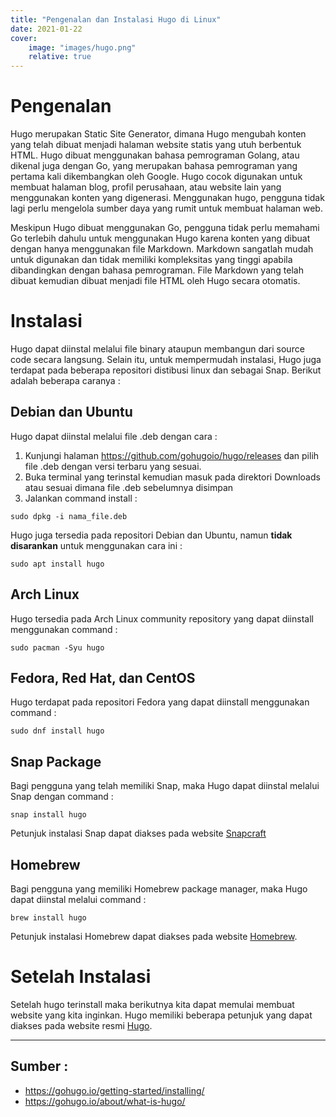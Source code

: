 ```yaml
---
title: "Pengenalan dan Instalasi Hugo di Linux"
date: 2021-01-22
cover: 
    image: "images/hugo.png"
    relative: true
---
```


# Pengenalan
Hugo merupakan Static Site Generator, dimana Hugo mengubah konten yang telah dibuat menjadi halaman website statis yang utuh berbentuk HTML. Hugo dibuat menggunakan bahasa pemrograman Golang, atau dikenal juga dengan Go, yang merupakan bahasa pemrograman yang pertama kali dikembangkan oleh Google. Hugo cocok digunakan untuk membuat halaman blog, profil perusahaan, atau website lain yang menggunakan konten yang digenerasi. Menggunakan hugo, pengguna tidak lagi perlu mengelola sumber daya yang rumit untuk membuat halaman web. 

Meskipun Hugo dibuat menggunakan Go, pengguna tidak perlu memahami Go terlebih dahulu untuk menggunakan Hugo karena konten yang dibuat dengan hanya menggunakan file Markdown. Markdown sangatlah mudah untuk digunakan dan tidak memiliki kompleksitas yang tinggi apabila dibandingkan dengan bahasa pemrograman. File Markdown yang telah dibuat kemudian dibuat menjadi file HTML oleh Hugo secara otomatis.

# Instalasi
Hugo dapat diinstal melalui file binary ataupun membangun dari source code secara langsung. Selain itu, untuk mempermudah instalasi, Hugo juga terdapat pada beberapa repositori distibusi linux dan sebagai Snap. Berikut adalah beberapa caranya :

## Debian dan Ubuntu
Hugo dapat diinstal melalui file .deb dengan cara :
1. Kunjungi halaman https://github.com/gohugoio/hugo/releases dan pilih file .deb dengan versi terbaru yang sesuai.
2. Buka terminal yang terinstal kemudian masuk pada direktori Downloads atau sesuai dimana file .deb sebelumnya disimpan
3. Jalankan command install :
```
sudo dpkg -i nama_file.deb
```

Hugo juga tersedia pada repositori Debian dan Ubuntu, namun **tidak disarankan** untuk menggunakan cara ini :
```
sudo apt install hugo
```

## Arch Linux
Hugo tersedia pada Arch Linux community repository yang dapat diinstall menggunakan command :
```
sudo pacman -Syu hugo
```

## Fedora, Red Hat, dan CentOS
Hugo terdapat pada repositori Fedora yang dapat diinstall menggunakan command :
```
sudo dnf install hugo
```

## Snap Package
Bagi pengguna yang telah memiliki Snap, maka Hugo dapat diinstal melalui Snap dengan command :
```
snap install hugo
```
Petunjuk instalasi Snap dapat diakses pada website [Snapcraft](https://snapcraft.io/docs/installing-snapd)

## Homebrew
Bagi pengguna yang memiliki Homebrew package manager, maka Hugo dapat diinstal melalui command :
```
brew install hugo
```
Petunjuk instalasi Homebrew dapat diakses pada website [Homebrew](https://docs.brew.sh/Homebrew-on-Linux).

# Setelah Instalasi

Setelah hugo terinstall maka berikutnya kita dapat memulai membuat website yang kita inginkan. Hugo memiliki beberapa petunjuk yang dapat diakses pada website resmi [Hugo](https://gohugo.io/getting-started/quick-start/).

---

## Sumber :
- https://gohugo.io/getting-started/installing/
- https://gohugo.io/about/what-is-hugo/






